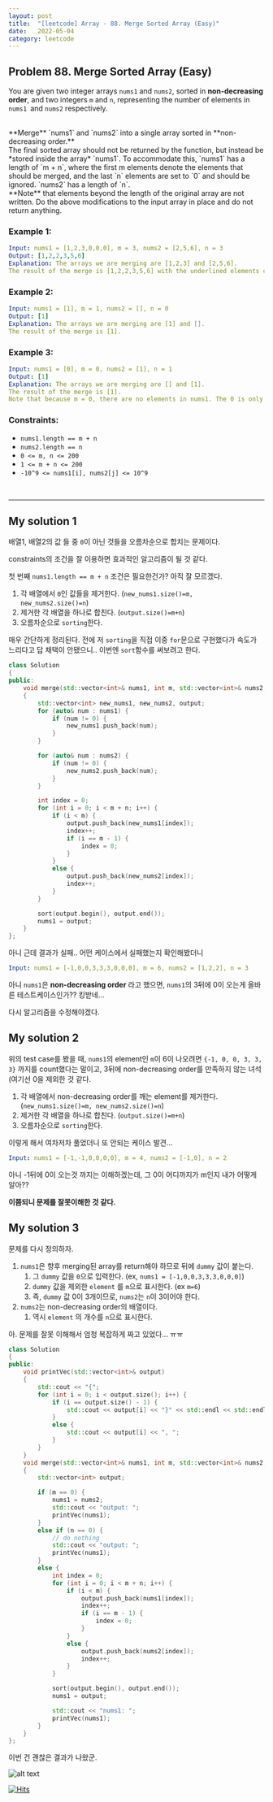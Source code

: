 ```yaml
---
layout: post
title:  "[leetcode] Array - 88. Merge Sorted Array (Easy)"
date:   2022-05-04
category: leetcode
---
```


## Problem 88. Merge Sorted Array (Easy)
You are given two integer arrays `nums1` and `nums2`, sorted in **non-decreasing order**, and two integers `m` and `n`, representing the number of elements in `nums1 `and `nums2` respectively.

<br>
**Merge** `nums1` and `nums2` into a single array sorted in **non-decreasing order.**

<br>
The final sorted array should not be returned by the function, but instead be *stored inside the array* `nums1`. To accommodate this, `nums1` has a length of `m + n`, where the first m elements denote the elements that should be merged, and the last `n` elements are set to `0` and should be ignored. `nums2` has a length of `n`.

<br>
**Note** that elements beyond the length of the original array are not written. Do the above modifications to the input array in place and do not return anything.

### Example 1:
```yaml
Input: nums1 = [1,2,3,0,0,0], m = 3, nums2 = [2,5,6], n = 3
Output: [1,2,2,3,5,6]
Explanation: The arrays we are merging are [1,2,3] and [2,5,6].
The result of the merge is [1,2,2,3,5,6] with the underlined elements coming from nums1.
```

### Example 2:
```yaml
Input: nums1 = [1], m = 1, nums2 = [], n = 0
Output: [1]
Explanation: The arrays we are merging are [1] and [].
The result of the merge is [1].
```

### Example 3:
```yaml
Input: nums1 = [0], m = 0, nums2 = [1], n = 1
Output: [1]
Explanation: The arrays we are merging are [] and [1].
The result of the merge is [1].
Note that because m = 0, there are no elements in nums1. The 0 is only there to ensure the merge result can fit in nums1.
```

### Constraints:
* `nums1.length == m + n`
* `nums2.length == n`
* `0 <= m, n <= 200`
* `1 <= m + n <= 200`
* `-10^9 <= nums1[i], nums2[j] <= 10^9`

<br>

---
## My solution 1

배열1, 배열2의 값 들 중 `0`이 아닌 것들을 오름차순으로 합치는 문제이다. 

constraints의 조건을 잘 이용하면 효과적인 알고리즘이 될 것 같다.

첫 번째 `nums1.length == m + n` 조건은 필요한건가? 아직 잘 모르겠다.

1. 각 배열에서 `0`인 값들을 제거한다. (`new_nums1.size()=m, new_nums2.size()=n`)
2. 제거한 각 배열을 하나로 합친다. (`output.size()=m+n`)
3. 오름차순으로 `sorting`한다.

매우 간단하게 정리된다. 전에 저 `sorting`을 직접 이중 `for`문으로 구현했다가 속도가 느리다고 답 채택이 안됐으니.. 이번엔 `sort`함수를 써보려고 한다. 

```cpp
class Solution
{
public:
    void merge(std::vector<int>& nums1, int m, std::vector<int>& nums2, int n)
    {
        std::vector<int> new_nums1, new_nums2, output;
        for (auto& num : nums1) {
            if (num != 0) {
                new_nums1.push_back(num);
            }
        }

        for (auto& num : nums2) {
            if (num != 0) {
                new_nums2.push_back(num);
            }
        }

        int index = 0;
        for (int i = 0; i < m + n; i++) {
            if (i < m) {
                output.push_back(new_nums1[index]);
                index++;
                if (i == m - 1) {
                    index = 0;
                }
            }
            else {
                output.push_back(new_nums2[index]);
                index++;
            }
        }

        sort(output.begin(), output.end());
        nums1 = output;
    }
};
```

아니 근데 결과가 실패.. 어떤 케이스에서 실패했는지 확인해봤더니
```yaml
Input: nums1 = [-1,0,0,3,3,3,0,0,0], m = 6, nums2 = [1,2,2], n = 3
```
아니 `nums1`은 **non-decreasing order** 라고 했으면, `nums1`의 3뒤에 0이 오는게 올바른 테스트케이스인가?? 킹받네...

다시 알고리즘을 수정해야겠다.

## My solution 2
위의 test case를 봤을 때, `nums1`의 element인 `m`이 6이 나오려면 `{-1, 0, 0, 3, 3, 3}` 까지를 count했다는 말이고, 3뒤에 non-decreasing order를 만족하지 않는 녀석 (여기선 0을 제외한 것 같다.

1. 각 배열에서 non-decreasing order를 깨는 element를 제거한다. (`new_nums1.size()=m, new_nums2.size()=n`)
2. 제거한 각 배열을 하나로 합친다. (`output.size()=m+n`)
3. 오름차순으로 `sorting`한다.

이렇게 해서 여차저차 풀었더니 또 안되는 케이스 발견...
```yaml
Input: nums1 = [-1,-1,0,0,0,0], m = 4, nums2 = [-1,0], n = 2
```

아니 -1뒤에 0이 오는것 까지는 이해하겠는데, 그 0이 어디까지가 m인지 내가 어떻게 알아??

**이쯤되니 문제를 잘못이해한 것 같다.**

## My solution 3
문제를 다시 정의하자.
1. `nums1`은 향후 merging된 array를 return해야 하므로 뒤에 `dummy` 값이 붙는다. 
    1. 그 `dummy` 값을 `0`으로 입력한다. (ex, `nums1 = [-1,0,0,3,3,3,0,0,0]`)
    2. `dummy` 값을 제외한 `element` 를 `m`으로 표시한다. (ex `m=6`)
    3. 즉, `dummy` 값 0이 3개이므로, `nums2`는 `n`이 3이어야 한다.
2. `nums2`는 non-decreasing order의 배열이다. 
    1. 역시 `element` 의 개수를 `n`으로 표시한다.

아. 문제를 잘못 이해해서 엄청 복잡하게 짜고 있었다... ㅠㅠ
```cpp
class Solution
{
public:
    void printVec(std::vector<int>& output)
    {
        std::cout << "{";
        for (int i = 0; i < output.size(); i++) {
            if (i == output.size() - 1) {
                std::cout << output[i] << "}" << std::endl << std::endl;
            }
            else {
                std::cout << output[i] << ", ";
            }
        }
    }
    void merge(std::vector<int>& nums1, int m, std::vector<int>& nums2, int n)
    {
        std::vector<int> output;

        if (m == 0) {
            nums1 = nums2;
            std::cout << "output: ";
            printVec(nums1);
        }
        else if (n == 0) {
            // do nothing
            std::cout << "output: ";
            printVec(nums1);
        }
        else {
            int index = 0;
            for (int i = 0; i < m + n; i++) {
                if (i < m) {
                    output.push_back(nums1[index]);
                    index++;
                    if (i == m - 1) {
                        index = 0;
                    }
                }
                else {
                    output.push_back(nums2[index]);
                    index++;
                }
            }

            sort(output.begin(), output.end());
            nums1 = output;

            std::cout << "nums1: ";
            printVec(nums1);
        }
    }
};
```

이번 건 괜찮은 결과가 나왔군. 

![alt text](/public/img/leetcode/leetcode-array-5.png)

[![Hits](https://hits.seeyoufarm.com/api/count/incr/badge.svg?url=https%3A%2F%2Fundol26.github.io%2Fleetcode%2F2022%2F05%2F04%2Fleetcode-array5.html&count_bg=%2379C83D&title_bg=%23555555&icon=&icon_color=%23E7E7E7&title=hits&edge_flat=false)](https://hits.seeyoufarm.com)